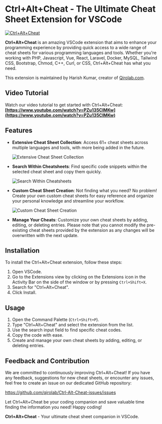 # Ctrl+Alt+Cheat - The Ultimate Cheat Sheet Extension for VSCode

[![Ctrl+Alt+Cheat](https://i.imgur.com/pE7Q968.png)](https://qirolab.com/ctrl-alt-cheat "Get Ctrl+Alt+Cheat VSCode Extension here")

**Ctrl+Alt+Cheat** is an amazing VSCode extension that aims to enhance your programming experience by providing quick access to a wide range of cheat sheets for various programming languages and tools. Whether you're working with PHP, Javascript, Vue, React, Laravel, Docker, MySQL, Tailwind CSS, Bootstrap, Chmod, C++, Curl, or CSS, Ctrl+Alt+Cheat has what you need.

This extension is maintained by Harish Kumar, creator of [Qirolab.com](https://qirolab.com).

## Video Tutorial

Watch our video tutorial to get started with Ctrl+Alt+Cheat: **[https://www.youtube.com/watch?v=PZu135CIMKw](https://www.youtube.com/watch?v=PZu135CIMKw)**

## Features

- **Extensive Cheat Sheet Collection**: Access 61+ cheat sheets across multiple languages and tools, with more being added in the future.
  
  ![Extensive Cheat Sheet Collection](https://i.imgur.com/7BsBPyu.gif "Extensive Cheat Sheet Collection")

- **Search Within Cheatsheets**: Find specific code snippets within the selected cheat sheet and copy them quickly.
  
  ![Search Within Cheatsheets](https://i.imgur.com/7q14fZb.gif "Search Within Cheatsheets")

- **Custom Cheat Sheet Creation**: Not finding what you need? No problem! Create your own custom cheat sheets for easy reference and organize your personal knowledge and streamline your workflow.
  
  ![Custom Cheat Sheet Creation](https://i.imgur.com/zpFXrBX.gif "Custom Cheat Sheet Creation")

- **Manage Your Cheats**: Customize your own cheat sheets by adding, editing, or deleting entries. Please note that you cannot modify the pre-existing cheat sheets provided by the extension as any changes will be overwritten with the next update.

## Installation

To install the Ctrl+Alt+Cheat extension, follow these steps:

1. Open VSCode.
2. Go to the Extensions view by clicking on the Extensions icon in the Activity Bar on the side of the window or by pressing `Ctrl+Shift+X`.
3. Search for "Ctrl+Alt+Cheat".
4. Click Install.

## Usage

1. Open the Command Palette (`Ctrl+Shift+P`).
2. Type "Ctrl+Alt+Cheat" and select the extension from the list.
3. Use the search input field to find specific cheat codes.
4. Copy the code with ease.
5. Create and manage your own cheat sheets by adding, editing, or deleting entries.

## Feedback and Contribution

We are committed to continuously improving Ctrl+Alt+Cheat! If you have any feedback, suggestions for new cheat sheets, or encounter any issues, feel free to create an issue on our dedicated GitHub repository:

https://github.com/qirolab/Ctrl-Alt-Cheat-issues/issues

Let Ctrl+Alt+Cheat be your coding companion and save valuable time finding the information you need! Happy coding!

**Ctrl+Alt+Cheat** - Your ultimate cheat sheet companion in VSCode.
